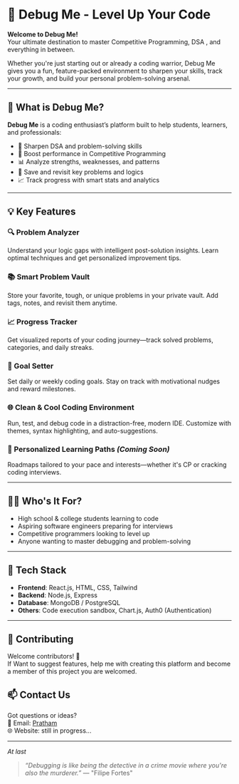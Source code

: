 
# 🐞 Debug Me - Level Up Your Code

**Welcome to Debug Me!**  
Your ultimate destination to master Competitive Programming, DSA , and everything in between.

Whether you're just starting out or already a coding warrior, Debug Me gives you a fun, feature-packed environment to sharpen your skills, track your growth, and build your personal problem-solving arsenal.

---

## 🚀 What is Debug Me?

**Debug Me** is a coding enthusiast’s platform built to help students, learners, and professionals:

- 🧠 Sharpen DSA and problem-solving skills  
- 🏁 Boost performance in Competitive Programming  
- 📊 Analyze strengths, weaknesses, and patterns  
- 💾 Save and revisit key problems and logics 
- 📈 Track progress with smart stats and analytics  

---

## 💡 Key Features

### 🔍 Problem Analyzer  
Understand your logic gaps with intelligent post-solution insights. Learn optimal techniques and get personalized improvement tips.

### 📚 Smart Problem Vault  
Store your favorite, tough, or unique problems in your private vault. Add tags, notes, and revisit them anytime.

### 📈 Progress Tracker  
Get visualized reports of your coding journey—track solved problems, categories, and daily streaks.

### 🎯 Goal Setter  
Set daily or weekly coding goals. Stay on track with motivational nudges and reward milestones.

### 🌐 Clean & Cool Coding Environment  
Run, test, and debug code in a distraction-free, modern IDE. Customize with themes, syntax highlighting, and auto-suggestions.

### 🧠 Personalized Learning Paths *(Coming Soon)*  
Roadmaps tailored to your pace and interests—whether it's CP or cracking coding interviews.

---

## 👨‍💻 Who's It For?

- High school & college students learning to code  
- Aspiring software engineers preparing for interviews  
- Competitive programmers looking to level up  
- Anyone wanting to master debugging and problem-solving

---

## 🧱 Tech Stack   

- **Frontend**: React.js, HTML, CSS, Tailwind  
- **Backend**: Node.js, Express  
- **Database**: MongoDB / PostgreSQL  
- **Others**: Code execution sandbox, Chart.js, Auth0 (Authentication)

---



## 🧩 Contributing

Welcome contributors! 🎉  
If Want to suggest features, help me with creating this platform and become a member of this project you are welcomed.

## 📫 Contact Us

Got questions or ideas?  
📧 Email: [Pratham](diamond123erock@gmail.com)  
🌐 Website: still in progress...

---

*At last*
> _“Debugging is like being the detective in a crime movie where you're also the murderer.”_ — "Filipe Fortes"
